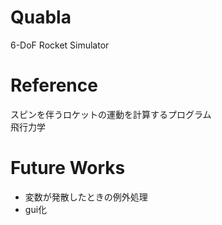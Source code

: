 # Quabla
6-DoF Rocket Simulator

# Reference 
スピンを伴うロケットの運動を計算するプログラム  
飛行力学

# Future Works
* 変数が発散したときの例外処理
* gui化
